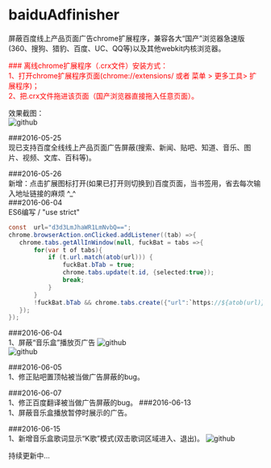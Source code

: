 # baiduAdfinisher
屏蔽百度线上产品页面广告chrome扩展程序，兼容各大“国产”浏览器急速版(360、搜狗、猎豹、百度、UC、QQ等)以及其他webkit内核浏览器。

<font color="#ff0000">
### 离线chrome扩展程序（.crx文件）安装方式：<br />
1、打开chrome扩展程序页面(chrome://extensions/ 或者 菜单 > 更多工具> 扩展程序)；<br />
2、把.crx文件拖进该页面（国产浏览器直接拖入任意页面）。<br />
</font>

效果截图： <br />
![github](https://raw.githubusercontent.com/unclehking/baiduAdfinisher/master/screenshot/sp01.png "github")  <br />



 ###2016-05-25<br />
 现已支持百度全线线上产品页面广告屏蔽(搜索、新闻、贴吧、知道、音乐、图片、视频、文库、百科等)。<br />

 ###2016-05-26<br />
 新增：点击扩展图标打开(如果已打开则切换到)百度页面，当书签用，省去每次输入地址链接的麻烦 ^_^<br />
###2016-06-04<br />
 ES6编写 / "use strict"
 ```java
 const  url="d3d3LmJhaWR1LmNvbQ==";
 chrome.browserAction.onClicked.addListener((tab) =>{
 	chrome.tabs.getAllInWindow(null, fuckBat = tabs =>{
 		for(var t of tabs){
 			if (t.url.match(atob(url))) {
 				fuckBat.bTab = true;
 				chrome.tabs.update(t.id, {selected:true});
 				break;
 			}
 		}
 		!fuckBat.bTab && chrome.tabs.create({"url":`https://${atob(url)}`, "selected":true});
 	});
 });
 ```
###2016-06-04<br />
1、屏蔽“音乐盒”播放页广告
![github](https://raw.githubusercontent.com/unclehking/baiduAdfinisher/master/screenshot/q0.jpg "github")  <br />
![github](https://raw.githubusercontent.com/unclehking/baiduAdfinisher/master/screenshot/q1.jpg "github")  <br />

###2016-06-05<br />
1、修正贴吧置顶帖被当做广告屏蔽的bug。

###2016-06-07<br />
1、修正百度翻译被当做广告屏蔽的bug。
###2016-06-13<br />
1、屏蔽音乐盒播放暂停时展示的广告。

###2016-06-15<br />
1、新增音乐盒歌词显示“K歌”模式(双击歌词区域进入、退出)。
![github](https://raw.githubusercontent.com/unclehking/baiduAdfinisher/master/screenshot/q2.jpg "github")  <br />


 持续更新中...
